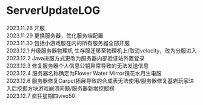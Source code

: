 # ServerUpdateLOG
2023.11.28 开服<br>
2023.11.29 更换服务器，优化服务端配置<br>
2023.11.30 包括小游戏服在内的所有服务器全部开服<br>
2023.12.1 升级服务器物理机 生存服迁移至物理机上/取消velocity，改为分服进入<br>
2023.12.2 Java进服方式更改为服务器内部验证站外置登录<br>
2023.12.3 修复服务器个人信息公钥异常导致的无法发送信息<br>
2023.12.4 服务器名称确定为Flower Water Mirror镜花水月生电服<br>
2023.12.6 服务器修复Carpet拓展导致的合成表无法使用/服务器修复基岩玩家进入后挖掘方块游戏崩溃问题/服务器新增挖掘榜<br>
2023.12.7 疯狂星期四vivo50<br>
